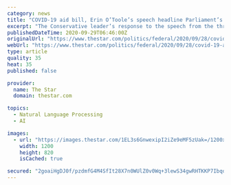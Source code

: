 ```yaml
---
category: news
title: "COVID-19 aid bill, Erin O’Toole’s speech headline Parliament’s first full week"
excerpt: "The Conservative leader’s response to the speech from the throne will come as MPs are also set to debate new COVID-19 relief measures — and"
publishedDateTime: 2020-09-29T06:46:00Z
originalUrl: "https://www.thestar.com/politics/federal/2020/09/28/covid-19-aid-bill-erin-otooles-speech-headline-parliaments-first-full-week.html"
webUrl: "https://www.thestar.com/politics/federal/2020/09/28/covid-19-aid-bill-erin-otooles-speech-headline-parliaments-first-full-week.html"
type: article
quality: 35
heat: 35
published: false

provider:
  name: The Star
  domain: thestar.com

topics:
  - Natural Language Processing
  - AI

images:
  - url: "https://images.thestar.com/1EL3s6GnwexipI2iZe9eMF5zUak=/1200x820/smart/filters:cb(1601325978267)/https://www.thestar.com/content/dam/thestar/politics/federal/2020/09/28/covid-19-aid-bill-erin-otooles-speech-headline-parliaments-first-full-week/trudeau.jpg"
    width: 1200
    height: 820
    isCached: true

secured: "2goaiHgDJ0f/pzdmfG4M4SfIt28X7n0WUlZ0v0Wq+3lewS34gwRHTKKP7IbqoaZv/aqks5U8v4ki2YP/4VwvogJiX+7rGu0xNBXQDUWFTty3IPR8hKRFXSZahK3ZgYVrwvLE5sMF3j61bH1EamS4S/6Pk/glvS4qaENeCe9q4vT8nm7X2F8b5p9yrs2xvyYmkE/mhXF56UTlPqCpzJk9E5Uvm9q9029eNlrRRW0NztUMvxFBg8hA/DODRcGdyAdalXeSthaLsCRHzDt1S8CvzVHGsiaeNjvqM41fEFDzQsHj6n1kyMk+K823mBanIq+Vgnh8ne+j0z5+cgBf6ZOHUE6nP8oXKIhhJm5Y1hoXFWY=;zec6Cr9mS3VZ0jMK1TK75Q=="
---
```


